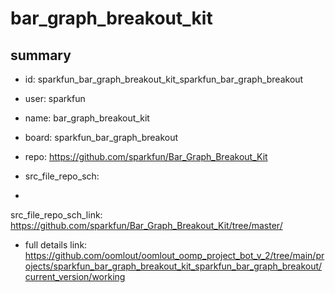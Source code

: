 # bar_graph_breakout_kit
 
## summary 
* id: sparkfun_bar_graph_breakout_kit_sparkfun_bar_graph_breakout
* user: sparkfun
* name: bar_graph_breakout_kit
* board: sparkfun_bar_graph_breakout
* repo: https://github.com/sparkfun/Bar_Graph_Breakout_Kit



* src_file_repo_sch: 
*
 src_file_repo_sch_link: https://github.com/sparkfun/Bar_Graph_Breakout_Kit/tree/master/
* full details link: https://github.com/oomlout/oomlout_oomp_project_bot_v_2/tree/main/projects/sparkfun_bar_graph_breakout_kit_sparkfun_bar_graph_breakout/current_version/working  






